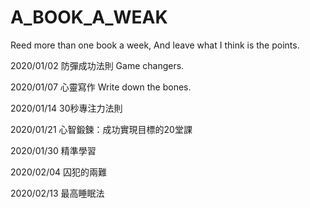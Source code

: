 ﻿# A_BOOK_A_WEAK
Reed more than one book a week, And leave what I think is the points.   

2020/01/02 防彈成功法則 Game changers.

2020/01/07 心靈寫作 Write down the bones.

2020/01/14 30秒專注力法則

2020/01/21 心智鍛鍊：成功實現目標的20堂課

2020/01/30 精準學習

2020/02/04 囚犯的兩難

2020/02/13 最高睡眠法
